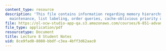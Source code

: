 ```yaml
---
content_type: resource
description: 'This file contains information regarding memory hierarchy: ordered-file
  maintenance, list labeling, order queries, cache-oblivious priority queues.'
file: https://ol-ocw-studio-app-qa.s3.amazonaws.com/courses/6-851-advanced-data-structures-spring-2012/8ce9fad08080bbdfc3ea4bff3d62aac0_MIT6_851S12_L8.pdf
file_type: application/pdf
resourcetype: Document
title: Lecture 8 Student Notes
uid: 8ce9fad0-8080-bbdf-c3ea-4bff3d62aac0
---
```

